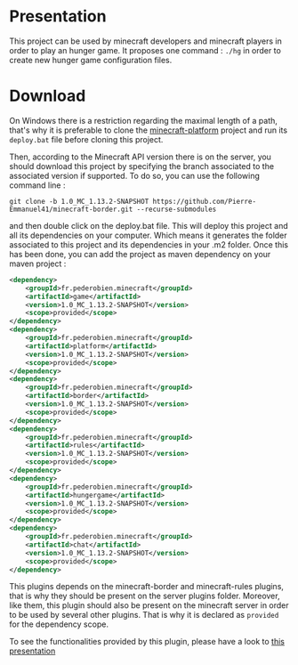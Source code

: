 # Presentation

This project can be used by minecraft developers and minecraft players in order to play an hunger game. It proposes one command : <code>./hg</code> in order to create new hunger game configuration files.

# Download

On Windows there is a restriction regarding the maximal length of a path, that's why it is preferable to clone the [minecraft-platform](https://github.com/Pierre-Emmanuel41/minecraft-game-plateform/blob/master/README.md) project and run its <code>deploy.bat</code> file before cloning this project.

Then, according to the Minecraft API version there is on the server, you should download this project by specifying the branch associated to the associated version if supported. To do so, you can use the following command line :

```git
git clone -b 1.0_MC_1.13.2-SNAPSHOT https://github.com/Pierre-Emmanuel41/minecraft-border.git --recurse-submodules
```

and then double click on the deploy.bat file. This will deploy this project and all its dependencies on your computer. Which means it generates the folder associated to this project and its dependencies in your .m2 folder. Once this has been done, you can add the project as maven dependency on your maven project :

```xml
<dependency>
	<groupId>fr.pederobien.minecraft</groupId>
	<artifactId>game</artifactId>
	<version>1.0_MC_1.13.2-SNAPSHOT</version>
	<scope>provided</scope>
</dependency>
<dependency>
	<groupId>fr.pederobien.minecraft</groupId>
	<artifactId>platform</artifactId>
	<version>1.0_MC_1.13.2-SNAPSHOT</version>
	<scope>provided</scope>
</dependency>
<dependency>
	<groupId>fr.pederobien.minecraft</groupId>
	<artifactId>border</artifactId>
	<version>1.0_MC_1.13.2-SNAPSHOT</version>
	<scope>provided</scope>
</dependency>
<dependency>
	<groupId>fr.pederobien.minecraft</groupId>
	<artifactId>rules</artifactId>
	<version>1.0_MC_1.13.2-SNAPSHOT</version>
	<scope>provided</scope>
</dependency>
<dependency>
	<groupId>fr.pederobien.minecraft</groupId>
	<artifactId>hungergame</artifactId>
	<version>1.0_MC_1.13.2-SNAPSHOT</version>
	<scope>provided</scope>
</dependency>
<dependency>
	<groupId>fr.pederobien.minecraft</groupId>
	<artifactId>chat</artifactId>
	<version>1.0_MC_1.13.2-SNAPSHOT</version>
	<scope>provided</scope>
</dependency>
```

This plugins depends on the minecraft-border and minecraft-rules plugins, that is why they should be present on the server plugins folder. Moreover, like them, this plugin should also be present on the minecraft server in order to be used by several other plugins. That is why it is declared as <code>provided</code> for the dependency scope.

To see the functionalities provided by this plugin, please have a look to [this presentation](https://github.com/Pierre-Emmanuel41/minecraft-hungergame/blob/1.0_MC_1.13.2-SNAPSHOT/Presentation.md)
